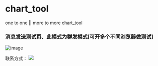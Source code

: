 # chart_tool
one to one || more to more chart_tool
### 消息发送测试页、此模式为群发模式[可开多个不同浏览器做测试]
![image](https://www.superbed.cn/pic/5bfce8a3c4ff9e0582460536)

联系方式：
<a target="_blank" href="http://mail.qq.com/cgi-bin/qm_share?t=qm_mailme&email=PQ8KCwkJCwsKCH1MTBNeUlA" style="text-decoration:none;">
<img src="http://rescdn.qqmail.com/zh_CN/htmledition/images/function/qm_open/ico_mailme_02.png"/></a>

